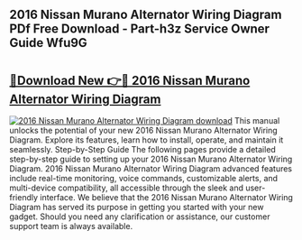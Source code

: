 ## 2016 Nissan Murano Alternator Wiring Diagram PDf Free Download - Part-h3z Service Owner Guide Wfu9G

# <h2><a href="http://dft6ayb.blite.top/?on=2016+Nissan+Murano+Alternator+Wiring+Diagram">🔗Download New 👉🔴 2016 Nissan Murano Alternator Wiring Diagram</a></h2>

[![2016 Nissan Murano Alternator Wiring Diagram download](https://i.imgur.com/lujVjoI.png)](http://dft6ayb.blite.top/?on=2016+Nissan+Murano+Alternator+Wiring+Diagram)
This manual unlocks the potential of your new 2016 Nissan Murano Alternator Wiring Diagram. Explore its features, learn how to install, operate, and maintain it seamlessly. Step-by-Step Guide The following pages provide a detailed step-by-step guide to setting up your 2016 Nissan Murano Alternator Wiring Diagram. 2016 Nissan Murano Alternator Wiring Diagram advanced features include real-time monitoring, voice commands, customizable alerts, and multi-device compatibility, all accessible through the sleek and user-friendly interface. We believe that the 2016 Nissan Murano Alternator Wiring Diagram has served its purpose in getting you started with your new gadget. Should you need any clarification or assistance, our customer support team is always available.
